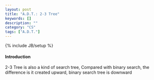 ```yaml
---
layout: post
title: "A.D.T.: 2-3 Tree"
keywords: []
description: ""
category: "CS"
tags: ["A.D.T."]
---
```

{% include JB/setup %}

#### Introduction
2-3 Tree is also a kind of search tree, Compared with binary search, the
difference is it created upward, binary search tree is downward 


